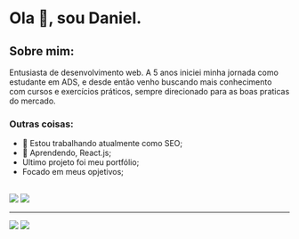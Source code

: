 # Ola 👋, sou Daniel.

## Sobre mim:


Entusiasta de desenvolvimento web. A 5 anos iniciei minha jornada como estudante em ADS, e desde então venho buscando mais conhecimento com cursos e exercícios práticos, sempre direcionado para as boas praticas do mercado.

### Outras coisas:

- 🔭 Estou trabalhando atualmente como SEO;
- 🌱 Aprendendo, React.js;
- Ultimo projeto foi meu portfólio;
- Focado em meus opjetivos;
  <br>
  <br>

<div>
    <img heigth="180em" src="https://github-readme-stats.vercel.app/api?username=Daniel-Rangel&show_icons=true&theme=merko">
    <img heigth="180em"  src="https://github-readme-stats.vercel.app/api/top-langs/?username=Daniel-Rangel&layout=compact&hide=Java&theme=merko">
</div>

 <hr>

<a href="mailto:danf.arangel@gmail.com" target="_black"><img src="https://img.shields.io/badge/Gmail-EE0000?style=for-the-badge&logo=gmail&logoColor=white"></a>
<a href="https://www.linkedin.com/in/daniel-rangel/" target="_black"><img src="https://img.shields.io/badge/LinkedIn-0077B5?style=for-the-badge&logo=linkedin&logoColor=white"></a>

<!-- ![](https://img.shields.io/badge/Instagram-D14836?style=for-the-badge&logo=instagram&logoColor=white) -->

<!--
**Daniel-Rangel/Daniel-Rangel** is a ✨ _special_ ✨ repository because its `README.md` (this file) appears on your GitHub profile.

Here are some ideas to get you started:

 ...
- 🌱 I’m currently learning ...
- 👯 I’m looking to collaborate on ...
- 🤔 I’m looking for help with ...
- 💬 Ask me about ...
- 📫 How to reach me: ...
- 😄 Pronouns: ...
- ⚡ Fun fact: ...
-->
